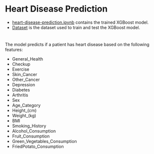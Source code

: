 # Heart Disease Prediction
- [heart-disease-prediction.ipynb](heart-disease-prediction.ipynb) contains the trained XGBoost model.
- [Dataset](https://www.kaggle.com/datasets/alphiree/cardiovascular-diseases-risk-prediction-dataset) is the dataset used to train and test the XGBoost model.
#
The model predicts if a patient has heart disease based on the following features:
- General_Health	
- Checkup	
- Exercise	
- Skin_Cancer	
- Other_Cancer	
- Depression	
- Diabetes	
- Arthritis	
- Sex	
- Age_Category	
- Height_(cm)	
- Weight_(kg)	
- BMI	
- Smoking_History	
- Alcohol_Consumption	
- Fruit_Consumption	
- Green_Vegetables_Consumption	
- FriedPotato_Consumption
